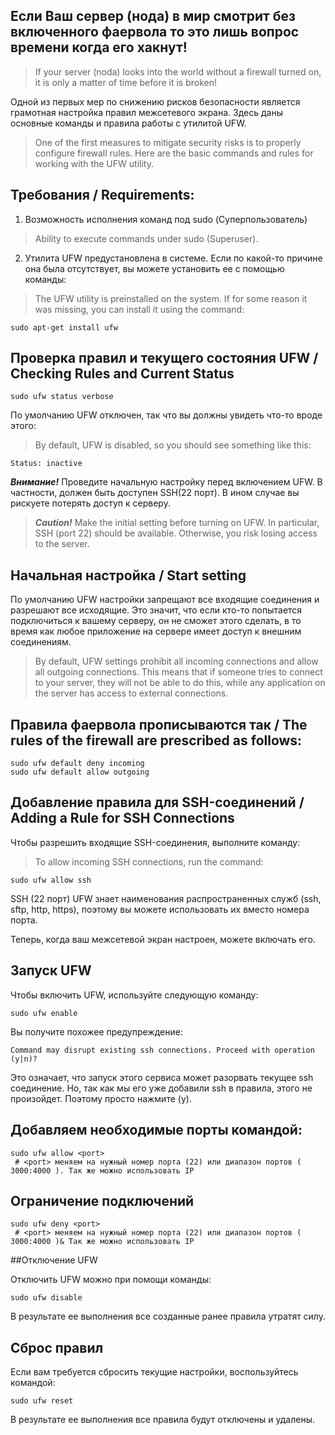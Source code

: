 ## Если Ваш сервер (нода) в мир смотрит без включенного фаервола то это лишь вопрос времени когда его хакнут!<br>
> If your server (noda) looks into the world without a firewall turned on, it is only a matter of time before it is broken!

Одной из первых мер по снижению рисков безопасности является грамотная настройка правил межсетевого экрана. Здесь даны основные команды и правила работы с утилитой UFW.
> One of the first measures to mitigate security risks is to properly configure firewall rules. Here are the basic commands and rules for working with the UFW utility.

## Требования / Requirements:

1. Возможность исполнения команд под sudo (Суперпользователь) 
 > Ability to execute commands under sudo (Superuser).  
2. Утилита  UFW предустановлена в системе. Если по какой-то причине она была отсутствует, вы можете установить ее  с помощью команды:
 > The UFW utility is preinstalled on the system. If for some reason it was missing, you can install it using the command:
```
sudo apt-get install ufw
```
## Проверка правил и текущего состояния UFW / Checking Rules and Current Status
```
sudo ufw status verbose
```
По умолчанию UFW отключен, так что вы должны увидеть что-то вроде этого:
> By default, UFW is disabled, so you should see something like this:
```
Status: inactive
```
***Внимание!*** Проведите начальную настройку перед включением UFW. В частности, должен быть доступен SSH(22 порт). В ином случае вы рискуете потерять доступ к серверу.
> ***Caution!*** Make the initial setting before turning on UFW. In particular, SSH (port 22) should be available. Otherwise, you risk losing access to the server.


## Начальная настройка / Start setting

По умолчанию UFW настройки запрещают все входящие соединения и разрешают все исходящие. Это значит, что если кто-то попытается  подключиться к вашему серверу, он не сможет этого сделать, в то время как любое приложение на сервере имеет доступ к внешним соединениям.
> By default, UFW settings prohibit all incoming connections and allow all outgoing connections. This means that if someone tries to connect to your server, they will not be able to do this, while any application on the server has access to external connections.

## Правила фаервола прописываются так / The rules of the firewall are prescribed as follows:
```
sudo ufw default deny incoming
sudo ufw default allow outgoing
```

## Добавление правила для SSH-соединений / Adding a Rule for SSH Connections
 Чтобы разрешить входящие SSH-соединения, выполните команду:
 > To allow incoming SSH connections, run the command:
```
sudo ufw allow ssh
```
SSH (22 порт) UFW знает наименования распространенных служб (ssh, sftp, http, https), поэтому вы можете использовать их вместо номера порта.

Теперь, когда ваш межсетевой экран настроен, можете включать его.

## Запуск UFW

Чтобы включить UFW, используйте следующую команду:
```
sudo ufw enable
```
Вы получите похожее  предупреждение:
```
Command may disrupt existing ssh connections. Proceed with operation (y|n)? 
```
Это означает, что запуск этого сервиса может разорвать текущее ssh соединение.
Но, так как мы его уже добавили ssh в правила, этого не произойдет. Поэтому просто нажмите (y).

## Добавляем необходимые порты командой:
```
sudo ufw allow <port>
 # <port> меняем на нужный номер порта (22) или диапазон портов ( 3000:4000 ). Так же можно использовать IP
```
## Ограничение подключений
```
sudo ufw deny <port>
 # <port> меняем на нужный номер порта (22) или диапазон портов ( 3000:4000 )& Так же можно использовать IP
```
##Отключение UFW

Отключить UFW можно при помощи команды:

```
sudo ufw disable
```
В результате ее выполнения все созданные ранее правила утратят силу.

## Сброс правил
Если вам требуется сбросить текущие настройки, воспользуйтесь командой:
```
sudo ufw reset
```
В результате ее выполнения все правила будут отключены и удалены.
